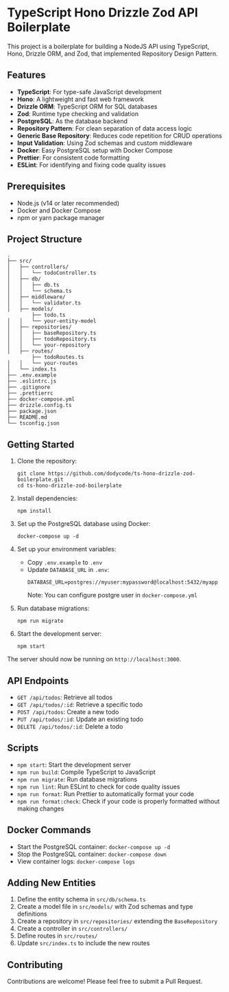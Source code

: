 # TypeScript Hono Drizzle Zod API Boilerplate

This project is a boilerplate for building a NodeJS API using TypeScript, Hono, Drizzle ORM, and Zod, that implemented Repository Design Pattern.

## Features

- **TypeScript**: For type-safe JavaScript development
- **Hono**: A lightweight and fast web framework
- **Drizzle ORM**: TypeScript ORM for SQL databases
- **Zod**: Runtime type checking and validation
- **PostgreSQL**: As the database backend
- **Repository Pattern**: For clean separation of data access logic
- **Generic Base Repository**: Reduces code repetition for CRUD operations
- **Input Validation**: Using Zod schemas and custom middleware
- **Docker**: Easy PostgreSQL setup with Docker Compose
- **Prettier**: For consistent code formatting
- **ESLint**: For identifying and fixing code quality issues

## Prerequisites

- Node.js (v14 or later recommended)
- Docker and Docker Compose
- npm or yarn package manager

## Project Structure

```
.
├── src/
│   ├── controllers/
│   │   └── todoController.ts
│   ├── db/
│   │   ├── db.ts
│   │   └── schema.ts
│   ├── middleware/
│   │   └── validator.ts
│   ├── models/
        ├── todo.ts
│   │   └── your-entity-model
│   ├── repositories/
│   │   ├── baseRepository.ts
│   │   ├── todoRepository.ts
│   │   └── your-repository
│   ├── routes/
        ├── todoRoutes.ts
│   │   └── your-routes
│   └── index.ts
├── .env.example
├── .eslintrc.js
├── .gitignore
├── .prettierrc
├── docker-compose.yml
├── drizzle.config.ts
├── package.json
├── README.md
└── tsconfig.json
```

## Getting Started

1. Clone the repository:

   ```
   git clone https://github.com/dodycode/ts-hono-drizzle-zod-boilerplate.git
   cd ts-hono-drizzle-zod-boilerplate
   ```

2. Install dependencies:

   ```
   npm install
   ```

3. Set up the PostgreSQL database using Docker:

   ```
   docker-compose up -d
   ```

4. Set up your environment variables:

   - Copy `.env.example` to `.env`
   - Update `DATABASE_URL` in `.env`:
     ```
     DATABASE_URL=postgres://myuser:mypassword@localhost:5432/myapp
     ```
     Note: You can configure postgre user in `docker-compose.yml`

5. Run database migrations:

   ```
   npm run migrate
   ```

6. Start the development server:
   ```
   npm start
   ```

The server should now be running on `http://localhost:3000`.

## API Endpoints

- `GET /api/todos`: Retrieve all todos
- `GET /api/todos/:id`: Retrieve a specific todo
- `POST /api/todos`: Create a new todo
- `PUT /api/todos/:id`: Update an existing todo
- `DELETE /api/todos/:id`: Delete a todo

## Scripts

- `npm start`: Start the development server
- `npm run build`: Compile TypeScript to JavaScript
- `npm run migrate`: Run database migrations
- `npm run lint`: Run ESLint to check for code quality issues
- `npm run format`: Run Prettier to automatically format your code
- `npm run format:check`: Check if your code is properly formatted without making changes

## Docker Commands

- Start the PostgreSQL container: `docker-compose up -d`
- Stop the PostgreSQL container: `docker-compose down`
- View container logs: `docker-compose logs`

## Adding New Entities

1. Define the entity schema in `src/db/schema.ts`
2. Create a model file in `src/models/` with Zod schemas and type definitions
3. Create a repository in `src/repositories/` extending the `BaseRepository`
4. Create a controller in `src/controllers/`
5. Define routes in `src/routes/`
6. Update `src/index.ts` to include the new routes

## Contributing

Contributions are welcome! Please feel free to submit a Pull Request.
